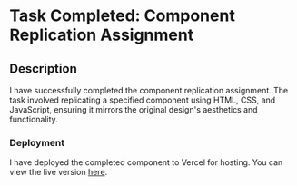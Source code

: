 # Task Completed: Component Replication Assignment

## Description
I have successfully completed the component replication assignment. The task involved replicating a specified component using HTML, CSS, and JavaScript, ensuring it mirrors the original design's aesthetics and functionality.

### Deployment
I have deployed the completed component to Vercel for hosting. You can view the live version [here]([https://vercel.com](https://ellty-test-kr4tpgzw3-abnekas-projects.vercel.app/)https://ellty-test-kr4tpgzw3-abnekas-projects.vercel.app/).
